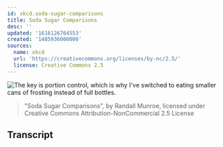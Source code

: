 ```yaml
---
id: xkcd.soda-sugar-comparisons
title: Soda Sugar Comparisons
desc: ''
updated: '1616126764553'
created: '1485936000000'
sources:
  name: xkcd
  url: 'https://creativecommons.org/licenses/by-nc/2.5/'
  license: Creative Commons 2.5
---
```

![The key is portion control, which is why I've switched to eating smaller cans of frosting instead of full bottles.](https://imgs.xkcd.com/comics/soda_sugar_comparisons.png)
> "Soda Sugar Comparisons", by Randall Munroe, licensed under Creative Commons Attribution-NonCommercial 2.5 License

## Transcript
